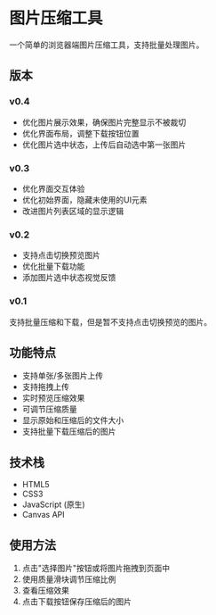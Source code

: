 # 图片压缩工具

一个简单的浏览器端图片压缩工具，支持批量处理图片。

## 版本

### v0.4
- 优化图片展示效果，确保图片完整显示不被裁切
- 优化界面布局，调整下载按钮位置
- 优化图片选中状态，上传后自动选中第一张图片

### v0.3
- 优化界面交互体验
- 优化初始界面，隐藏未使用的UI元素
- 改进图片列表区域的显示逻辑

### v0.2
- 支持点击切换预览图片
- 优化批量下载功能
- 添加图片选中状态视觉反馈

### v0.1
支持批量压缩和下载，但是暂不支持点击切换预览的图片。

## 功能特点

- 支持单张/多张图片上传
- 支持拖拽上传
- 实时预览压缩效果
- 可调节压缩质量
- 显示原始和压缩后的文件大小
- 支持批量下载压缩后的图片

## 技术栈

- HTML5
- CSS3
- JavaScript (原生)
- Canvas API

## 使用方法

1. 点击"选择图片"按钮或将图片拖拽到页面中
2. 使用质量滑块调节压缩比例
3. 查看压缩效果
4. 点击下载按钮保存压缩后的图片 